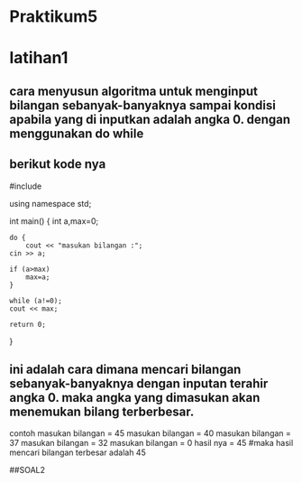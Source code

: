 # Praktikum5
  # latihan1
  ## cara menyusun algoritma untuk menginput bilangan sebanyak-banyaknya sampai kondisi apabila yang di inputkan adalah angka 0. dengan menggunakan do while

  ## berikut kode nya

#include <iostream>

using namespace std;

int main()
{
	int a,max=0;

	do {
		cout << "masukan bilangan :";
	cin >> a;

	if (a>max)
		max=a;
	}

	while (a!=0);
	cout << max;

	return 0;

	
}

  ## ini adalah cara dimana mencari bilangan sebanyak-banyaknya dengan inputan terahir angka 0. maka angka yang dimasukan akan menemukan bilang terberbesar.
contoh
masukan bilangan = 45
masukan bilangan = 40
masukan bilangan = 37
masukan bilangan = 32
masukan bilangan = 0
hasil nya = 45
#maka hasil mencari bilangan terbesar adalah 45


##SOAL2
